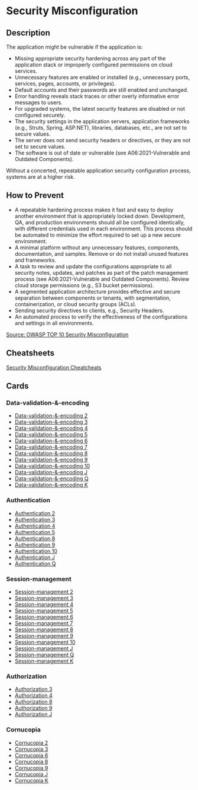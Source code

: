 # Security Misconfiguration
## Description
The application might be vulnerable if the application is:

- Missing appropriate security hardening across any part of the application stack or improperly configured permissions on cloud services.
- Unnecessary features are enabled or installed (e.g., unnecessary ports, services, pages, accounts, or privileges).
- Default accounts and their passwords are still enabled and unchanged.
- Error handling reveals stack traces or other overly informative error messages to users.
- For upgraded systems, the latest security features are disabled or not configured securely.
- The security settings in the application servers, application frameworks (e.g., Struts, Spring, ASP.NET), libraries, databases, etc., are not set to secure values.
- The server does not send security headers or directives, or they are not set to secure values.
- The software is out of date or vulnerable (see A06:2021-Vulnerable and Outdated Components).

Without a concerted, repeatable application security configuration process, systems are at a higher risk.

## How to Prevent
- A repeatable hardening process makes it fast and easy to deploy another environment that is appropriately locked down. Development, QA, and production environments should all be configured identically, with different credentials used in each environment. This process should be automated to minimize the effort required to set up a new secure environment.
- A minimal platform without any unnecessary features, components, documentation, and samples. Remove or do not install unused features and frameworks.
- A task to review and update the configurations appropriate to all security notes, updates, and patches as part of the patch management process (see A06:2021-Vulnerable and Outdated Components). Review cloud storage permissions (e.g., S3 bucket permissions).
- A segmented application architecture provides effective and secure separation between components or tenants, with segmentation, containerization, or cloud security groups (ACLs).
- Sending security directives to clients, e.g., Security Headers.
- An automated process to verify the effectiveness of the configurations and settings in all environments.

[Source: OWASP TOP 10 Security Misconfiguration](https://owasp.org/Top10/A05_2021-Security_Misconfiguration/)

## Cheatsheets
[Security Misconfiguration Cheatcheats](https://cheatsheetseries.owasp.org/IndexTopTen.html#a052021-security-misconfiguration)

## Cards
### Data-validation-&-encoding
- [Data-validation-&-encoding 2](/data-validation-&-encoding/VE2)
- [Data-validation-&-encoding 3](/data-validation-&-encoding/VE3)
- [Data-validation-&-encoding 4](/data-validation-&-encoding/VE4)
- [Data-validation-&-encoding 5](/data-validation-&-encoding/VE5)
- [Data-validation-&-encoding 6](/data-validation-&-encoding/VE6)
- [Data-validation-&-encoding 7](/data-validation-&-encoding/VE7)
- [Data-validation-&-encoding 8](/data-validation-&-encoding/VE8)
- [Data-validation-&-encoding 9](/data-validation-&-encoding/VE9)
- [Data-validation-&-encoding 10](/data-validation-&-encoding/VEX)
- [Data-validation-&-encoding J](/data-validation-&-encoding/VEJ)
- [Data-validation-&-encoding Q](/data-validation-&-encoding/VEQ)
- [Data-validation-&-encoding K](/data-validation-&-encoding/VEK)

### Authentication
- [Authentication 2](/authentication/AT2)
- [Authentication 3](/authentication/AT3)
- [Authentication 4](/authentication/AT4)
- [Authentication 5](/authentication/AT5)
- [Authentication 8](/authentication/AT8)
- [Authentication 9](/authentication/AT9)
- [Authentication 10](/authentication/ATX)
- [Authentication J](/authentication/ATJ)
- [Authentication Q](/authentication/ATQ)

### Session-management
- [Session-management 2](/session-management/SM2)
- [Session-management 3](/session-management/SM3)
- [Session-management 4](/session-management/SM4)
- [Session-management 5](/session-management/SM5)
- [Session-management 6](/session-management/SM6)
- [Session-management 7](/session-management/SM7)
- [Session-management 8](/session-management/SM8)
- [Session-management 9](/session-management/SM9)
- [Session-management 10](/session-management/SMX)
- [Session-management J](/session-management/SMJ)
- [Session-management Q](/session-management/SMQ)
- [Session-management K](/session-management/SMK)

### Authorization
- [Authorization 3](/authorization/AZ3)
- [Authorization 4](/authorization/AZ4)
- [Authorization 8](/authorization/AZ8)
- [Authorization 9](/authorization/AZ9)
- [Authorization J](/authorization/AZJ)

### Cornucopia
- [Cornucopia 2](/cornucopia/C2)
- [Cornucopia 3](/cornucopia/C3)
- [Cornucopia 6](/cornucopia/C6)
- [Cornucopia 8](/cornucopia/C8)
- [Cornucopia 9](/cornucopia/C9)
- [Cornucopia J](/cornucopia/CJ)
- [Cornucopia K](/cornucopia/CK)
